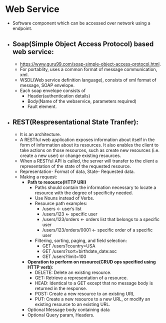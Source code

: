 # Web Service
   - Software component which can be accessed over network using a endpoint. 
   - ## Soap(Simple Object Access Protocol) based web service:
       - https://www.guru99.com/soap-simple-object-access-protocol.html. 
       - For portablity, uses a common format of message communication, xml.
       - WSDL(Web service definition language), consists of xml format of message, SOAP envelope.
       - Each soap envelope consists of
           - Header(authentication details)
           - Body(Name of the webservice, parameters required)
           - Fault element.
   - ## REST(Respresentational State Tranfer):
     - It is an architecture.
     - A RESTful web application exposes information about itself in the form of information about its resources. It also enables the client to take actions on those resources, such as create new resources (i.e. create a new user) or change existing resources.
      - When a RESTful API is called, the server will transfer to the client a representation of the state of the requested resource.
      - Representation- Format of data, State- Requested data.
      - Making a request:
        - **Path to resource(HTTP URI)**
          - Paths should contain the information necessary to locate a resource with the degree of specificity needed.
          - Use Nouns instead of Verbs.
          - Resource path examples:
             - /users <- user’s list
             - /users/123 <- specific user
             - /users/123/orders <- orders list that belongs to a specific user
             - /users/123/orders/0001 <- specific order of a specific user
          - Filtering, sorting, paging, and field selection:
             - GET /users?country=USA
             - GET /users?sort=birthdate_date:asc
             - GET /users?limit=100
        - **Operation to perform on resource(CRUD ops specified using HTTP verb)**:
           - DELETE: Delete an existing resource.
           - GET: Retrieve a representation of a resource.
           - HEAD: Identical to a GET except that no message body is returned in the response.
           - POST: Create a new resource to an existing URL
           - PUT: Create a new resource to a new URL, or modify an existing resource to an existing URL.
        - Optional Message body containing data
        - Optional Query param, Headers.
           
           
